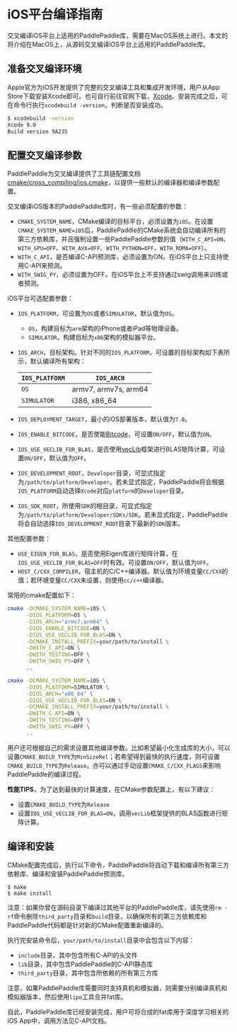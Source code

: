 # iOS平台编译指南
交叉编译iOS平台上适用的PaddlePaddle库，需要在MacOS系统上进行。本文的将介绍在MacOS上，从源码交叉编译iOS平台上适用的PaddlePaddle库。

## 准备交叉编译环境
Apple官方为iOS开发提供了完整的交叉编译工具和集成开发环境，用户从App Store下载安装Xcode即可。也可自行前往官网下载，[Xcode](https://developer.apple.com/cn/xcode/)。安装完成之后，可在命令行执行`xcodebuild -version`，判断是否安装成功。

```bash
$ xcodebuild -version
Xcode 9.0
Build version 9A235
```

## 配置交叉编译参数

PaddlePaddle为交叉编译提供了工具链配置文档[cmake/cross_compiling/ios.cmake](https://github.com/PaddlePaddle/Paddle/blob/develop/cmake/cross_compiling/ios.cmake)，以提供一些默认的编译器和编译参数配置。

交叉编译iOS版本的PaddlePaddle库时，有一些必须配置的参数：

- `CMAKE_SYSTEM_NAME`，CMake编译的目标平台，必须设置为`iOS`。在设置`CMAKE_SYSTEM_NAME=iOS`后，PaddlePaddle的CMake系统会自动编译所有的第三方依赖库，并且强制设置一些PaddlePaddle参数的值（`WITH_C_API=ON`、`WITH_GPU=OFF`、`WITH_AVX=OFF`、`WITH_PYTHON=OFF`、`WITH_RDMA=OFF`）。
- `WITH_C_API`，是否编译C-API预测库，必须设置为ON。在iOS平台上只支持使用C-API来预测。
- `WITH_SWIG_PY`，必须设置为OFF。在iOS平台上不支持通过swig调用来训练或者预测。

iOS平台可选配置参数：

- `IOS_PLATFORM`，可设置为`OS`或者`SIMULATOR`，默认值为`OS`。
  - `OS`，构建目标为`arm`架构的iPhone或者iPad等物理设备。
  - `SIMULATOR`，构建目标为`x86`架构的模拟器平台。
- `IOS_ARCH`，目标架构。针对不同的`IOS_PLATFORM`，可设置的目标架构如下表所示，默认编译所有架构：

  | `IOS_PLATFORM` | `IOS_ARCH` |
  |----------------|------------|
  | `OS`           | armv7, armv7s, arm64 |
  | `SIMULATOR`    | i386, x86_64 |

- `IOS_DEPLOYMENT_TARGET`，最小的iOS部署版本，默认值为`7.0`。
- `IOS_ENABLE_BITCODE`，是否使能[Bitcode](https://developer.apple.com/library/content/documentation/IDEs/Conceptual/AppDistributionGuide/AppThinning/AppThinning.html#//apple_ref/doc/uid/TP40012582-CH35-SW3)，可设置`ON/OFF`，默认值为`ON`。
- `IOS_USE_VECLIB_FOR_BLAS`，是否使用[vecLib](https://developer.apple.com/documentation/accelerate/veclib)框架进行BLAS矩阵计算，可设置`ON/OFF`，默认值为`OFF`。
- `IOS_DEVELOPMENT_ROOT`，`Developer`目录，可显式指定为`/path/to/platform/Developer`。若未显式指定，PaddlePaddle将会根据`IOS_PLATFORM`自动选择`Xcode`对应`platform`的`Developer`目录。
- `IOS_SDK_ROOT`，所使用`SDK`的根目录，可显式指定为`/path/to/platform/Developer/SDKs/SDK`。若未显式指定，PaddlePaddle将会自动选择`IOS_DEVELOPMENT_ROOT`目录下最新的`SDK`版本。

其他配置参数：

- `USE_EIGEN_FOR_BLAS`，是否使用Eigen库进行矩阵计算，在`IOS_USE_VECLIB_FOR_BLAS=OFF`时有效。可设置`ON/OFF`，默认值为`OFF`。
- `HOST_C/CXX_COMPILER`，宿主机的C/C++编译器。默认值为环境变量`CC/CXX`的值；若环境变量`CC/CXX`未设置，则使用`cc/c++`编译器。

常用的cmake配置如下：

```bash
cmake -DCMAKE_SYSTEM_NAME=iOS \
      -DIOS_PLATFORM=OS \
      -DIOS_ARCH="armv7;arm64" \
      -DIOS_ENABLE_BITCODE=ON \
      -DIOS_USE_VECLIB_FOR_BLAS=ON \
      -DCMAKE_INSTALL_PREFIX=your/path/to/install \
      -DWITH_C_API=ON \
      -DWITH_TESTING=OFF \
      -DWITH_SWIG_PY=OFF \
      ..
```

```bash
cmake -DCMAKE_SYSTEM_NAME=iOS \
      -DIOS_PLATFORM=SIMULATOR \
      -DIOS_ARCH="x86_64" \
      -DIOS_USE_VECLIB_FOR_BLAS=ON \
      -DCMAKE_INSTALL_PREFIX=your/path/to/install \
      -DWITH_C_API=ON \
      -DWITH_TESTING=OFF \
      -DWITH_SWIG_PY=OFF \
      ..
```

用户还可根据自己的需求设置其他编译参数。比如希望最小化生成库的大小，可以设置`CMAKE_BUILD_TYPE`为`MinSizeRel`；若希望得到最快的执行速度，则可设置`CMAKE_BUILD_TYPE`为`Release`。亦可以通过手动设置`CMAKE_C/CXX_FLAGS`来影响PaddlePaddle的编译过程。

**性能TIPS**，为了达到最快的计算速度，在CMake参数配置上，有以下建议：

- 设置`CMAKE_BUILD_TYPE`为`Release`
- 设置`IOS_USE_VECLIB_FOR_BLAS=ON`，调用`vecLib`框架提供的BLAS函数进行矩阵计算。

## 编译和安装

CMake配置完成后，执行以下命令，PaddlePaddle将自动下载和编译所有第三方依赖库、编译和安装PaddlePaddle预测库。

```
$ make
$ make install
```

注意：如果你曾在源码目录下编译过其他平台的PaddlePaddle库，请先使用`rm -rf`命令删除`third_party`目录和`build`目录，以确保所有的第三方依赖库和PaddlePaddle代码都是针对新的CMake配置重新编译的。

执行完安装命令后，`your/path/to/install`目录中会包含以下内容：

- `include`目录，其中包含所有C-API的头文件
- `lib`目录，其中包含PaddlePaddle的C-API静态库
- `third_party`目录，其中包含所依赖的所有第三方库

注意，如果PaddlePaddle库需要同时支持真机和模拟器，则需要分别编译真机和模拟器版本，然后使用`lipo`工具合并fat库。

自此，PaddlePaddle库已经安装完成，用户可将合成的fat库用于深度学习相关的iOS App中，调用方法见C-API文档。
